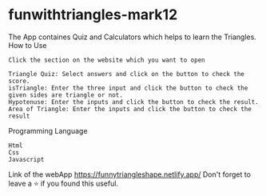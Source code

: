 # funwithtriangles-mark12

The App containes Quiz and Calculators which helps to learn the Triangles.
How to Use

    Click the section on the website which you want to open

    Triangle Quiz: Select answers and click on the button to check the score.
    isTriangle: Enter the three input and click the button to check the given sides are triangle or not.
    Hypotenuse: Enter the inputs and click the button to check the result.
    Area of Triangle: Enter the inputs and click the button to check the result

Programming Language

    Html
    Css
    Javascript

Link of the webApp
https://funnytriangleshape.netlify.app/
Don't forget to leave a ⭐ if you found this useful.
